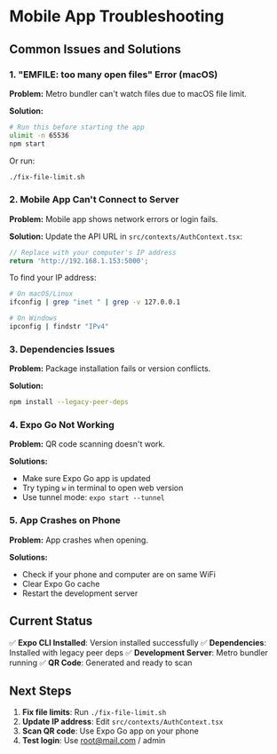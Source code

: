 # Mobile App Troubleshooting

## Common Issues and Solutions

### 1. "EMFILE: too many open files" Error (macOS)

**Problem:** Metro bundler can't watch files due to macOS file limit.

**Solution:**
```bash
# Run this before starting the app
ulimit -n 65536
npm start
```

Or run:
```bash
./fix-file-limit.sh
```

### 2. Mobile App Can't Connect to Server

**Problem:** Mobile app shows network errors or login fails.

**Solution:** Update the API URL in `src/contexts/AuthContext.tsx`:
```typescript
// Replace with your computer's IP address
return 'http://192.168.1.153:5000';
```

To find your IP address:
```bash
# On macOS/Linux
ifconfig | grep "inet " | grep -v 127.0.0.1

# On Windows
ipconfig | findstr "IPv4"
```

### 3. Dependencies Issues

**Problem:** Package installation fails or version conflicts.

**Solution:**
```bash
npm install --legacy-peer-deps
```

### 4. Expo Go Not Working

**Problem:** QR code scanning doesn't work.

**Solutions:**
- Make sure Expo Go app is updated
- Try typing `w` in terminal to open web version
- Use tunnel mode: `expo start --tunnel`

### 5. App Crashes on Phone

**Problem:** App crashes when opening.

**Solutions:**
- Check if your phone and computer are on same WiFi
- Clear Expo Go cache
- Restart the development server

## Current Status

✅ **Expo CLI Installed**: Version installed successfully
✅ **Dependencies**: Installed with legacy peer deps
✅ **Development Server**: Metro bundler running
✅ **QR Code**: Generated and ready to scan

## Next Steps

1. **Fix file limits**: Run `./fix-file-limit.sh`
2. **Update IP address**: Edit `src/contexts/AuthContext.tsx`
3. **Scan QR code**: Use Expo Go app on your phone
4. **Test login**: Use root@mail.com / admin